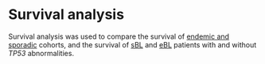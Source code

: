 # Survival analysis

Survival analysis was used to compare the survival of [endemic and 
sporadic](https://github.com/blain1995/thesis_scripts/tree/main/Survival/sBL_eBL_survival.R) cohorts, and the 
survival of 
[sBL](https://github.com/blain1995/thesis_scripts/tree/main/Survival/TP53_sBL.R) and 
[eBL](https://github.com/blain1995/thesis_scripts/tree/main/Survival/eBL_TP53.R) patients with and without *TP53* 
abnormalities.

